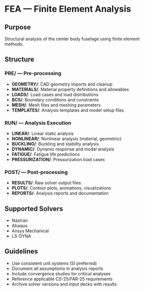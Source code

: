 # FEA — Finite Element Analysis

## Purpose
Structural analysis of the center body fuselage using finite element methods.

## Structure

### PRE/ — Pre-processing
- **GEOMETRY/**: CAD geometry imports and cleanup
- **MATERIALS/**: Material property definitions and allowables
- **LOADS/**: Load cases and load distributions
- **BCS/**: Boundary conditions and constraints
- **MESH/**: Mesh files and meshing parameters
- **TEMPLATES/**: Analysis templates and model setup files

### RUN/ — Analysis Execution
- **LINEAR/**: Linear static analysis
- **NONLINEAR/**: Nonlinear analysis (material, geometric)
- **BUCKLING/**: Buckling and stability analysis
- **DYNAMIC/**: Dynamic response and modal analysis
- **FATIGUE/**: Fatigue life predictions
- **PRESSURIZATION/**: Pressurization load cases

### POST/ — Post-processing
- **RESULTS/**: Raw solver output files
- **PLOTS/**: Contour plots, animations, visualizations
- **REPORTS/**: Analysis reports and documentation

## Supported Solvers
- Nastran
- Abaqus
- Ansys Mechanical
- LS-DYNA

## Guidelines
- Use consistent unit systems (SI preferred)
- Document all assumptions in analysis reports
- Include convergence studies for critical analyses
- Reference applicable CS-25/FAR-25 requirements
- Archive solver versions and input decks with results
